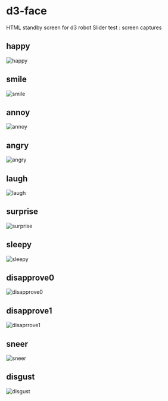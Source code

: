 # d3-face
HTML standby screen for d3 robot
Slider test : screen captures

## happy
![happy](https://user-images.githubusercontent.com/68853120/181467725-b605375d-b763-44c6-aca1-7c4e7ca55edc.png)


## smile
![smile](https://user-images.githubusercontent.com/68853120/181467855-a6e83c15-bbcb-43a3-af68-2ebcddbd1486.png)


## annoy
![annoy](https://user-images.githubusercontent.com/68853120/181467888-ec431ce0-2490-4255-b9cb-4ab2ab0e1f30.png)


## angry
![angry](https://user-images.githubusercontent.com/68853120/181467925-0446010c-6a5b-4e47-9987-c863c8fa7455.png)


## laugh
![laugh](https://user-images.githubusercontent.com/68853120/181467964-5aeb6832-e463-4ddc-93aa-a2a30513b3d8.png)


## surprise
![surprise](https://user-images.githubusercontent.com/68853120/181468015-e0b3bb54-0a1a-46ac-b8bd-c28fbee3d42d.png)


## sleepy
![sleepy](https://user-images.githubusercontent.com/68853120/181468066-bb671f1b-c7f5-40d8-8245-96c94428b928.png)


## disapprove0
![disapprove0](https://user-images.githubusercontent.com/68853120/181468139-54202511-39c2-40ab-9589-3f9bd67159b2.png)


## disapprove1
![disaprrove1](https://user-images.githubusercontent.com/68853120/181468199-37b3a442-2304-44f4-990b-cdaa2d46ff5e.png)


## sneer
![sneer](https://user-images.githubusercontent.com/68853120/181468234-d82970b8-dbdd-4818-b093-5a73b3f309e2.png)


## disgust
![disgust](https://user-images.githubusercontent.com/68853120/181468318-5dc0f2a4-db3d-4f4e-b71d-92da397e7d6f.png)
